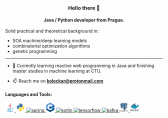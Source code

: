 <h3 align="center"> Hello there 👋 </h3>
<h4 align="center">Java / Python developer from Prague.</h4>

Solid practical and theoretical background in:  
- SOA machine/deep learning models
- combinatorial optimization algorithms
- genetic programming 
 ____________________________________________________________________________
 
- 🌱 Currently learning reactive web programming in Java and finishing master studies in machine learning at CTU.


- 📫 Reach me on **koleckar@protonmail.com**


<h4 align="left">Languages and Tools:</h4>

<a href="https://www.java.com" target="_blank" rel="noreferrer"> 
 <img src="https://raw.githubusercontent.com/devicons/devicon/master/icons/java/java-original.svg" alt="java" width="30" height="30"/> 
</a> 
<a href="https://www.python.org" target="_blank" rel="noreferrer">
 <img src="https://raw.githubusercontent.com/devicons/devicon/master/icons/python/python-original.svg" alt="python" width="30" height="30"/>
</a> 
<a href="https://spring.io/" target="_blank" rel="noreferrer"> 
 <img src="https://www.vectorlogo.zone/logos/springio/springio-icon.svg" alt="spring" width="30" height="30"/>
</a>
<a href="https://www.w3schools.com/cpp/" target="_blank" rel="noreferrer"> 
 <img src="https://raw.githubusercontent.com/devicons/devicon/master/icons/cplusplus/cplusplus-original.svg" alt="cplusplus" width="30" height="30"/> 
</a> 
<a href="https://kotlinlang.org" target="_blank" rel="noreferrer"> 
 <img src="https://www.vectorlogo.zone/logos/kotlinlang/kotlinlang-icon.svg" alt="kotlin" width="30" height="30"/> 
</a> 
<a href="https://www.tensorflow.org" target="_blank" rel="noreferrer">
 <img src="https://www.vectorlogo.zone/logos/tensorflow/tensorflow-icon.svg" alt="tensorflow" width="30" height="30"/>
</a> 
<a href="https://kafka.apache.org/" target="_blank" rel="noreferrer">
 <img src="https://www.vectorlogo.zone/logos/apache_kafka/apache_kafka-icon.svg" alt="kafka" width="30" height="30"/> 
</a> 
<a href="https://www.postgresql.org" target="_blank" rel="noreferrer"> 
 <img src="https://raw.githubusercontent.com/devicons/devicon/master/icons/postgresql/postgresql-original-wordmark.svg" alt="postgresql" width="30" height="30"/>
</a> 
<a href="https://www.docker.com/" target="_blank" rel="noreferrer"> 
 <img src="https://raw.githubusercontent.com/devicons/devicon/master/icons/docker/docker-original-wordmark.svg" alt="docker" width="30" height="30"/>
</a>

#
